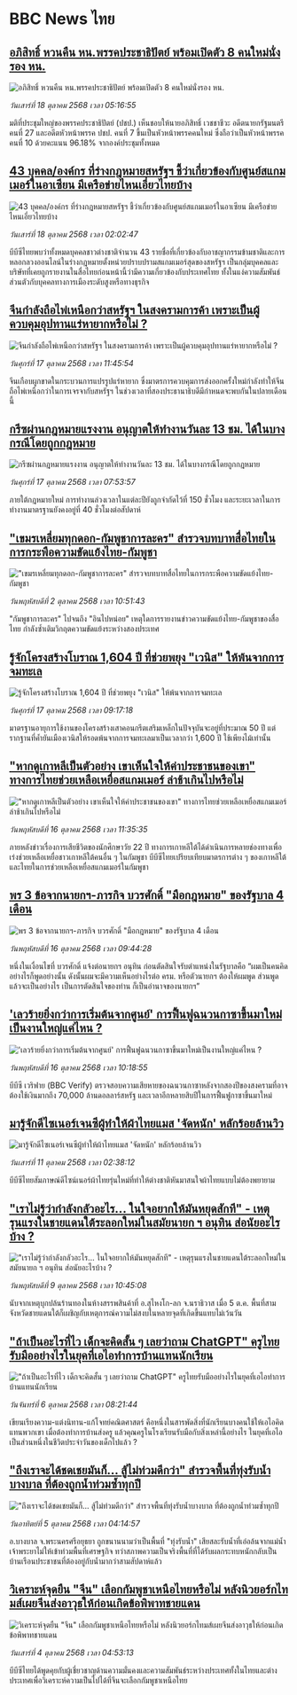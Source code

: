 # BBC News ไทย## [อภิสิทธิ์ หวนคืน หน.พรรคประชาธิปัตย์ พร้อมเปิดตัว 8 คนใหม่นั่งรอง หน.](https://www.bbc.com/thai/articles/c4gjwzpgqwpo?at_medium=RSS&at_campaign=rss?at_campaign=githubrss)![อภิสิทธิ์ หวนคืน หน.พรรคประชาธิปัตย์ พร้อมเปิดตัว 8 คนใหม่นั่งรอง หน.](https://ichef.bbci.co.uk/ace/ws/240/cpsprodpb/380d/live/8ed03cb0-abd9-11f0-ba75-093eca1ac29b.png)_วันเสาร์ที่ 18 ตุลาคม 2568 เวลา 05:16:55_มติที่ประชุมใหญ่ของพรรคประชาธิปัตย์ (ปชป.) เห็นชอบให้นายอภิสิทธิ์ เวชชาชีวะ อดีตนายกรัฐมนตรีคนที่ 27 และอดีตหัวหน้าพรรค ปชป. คนที่ 7 ขึ้นเป็นหัวหน้าพรรคคนใหม่ ซึ่งถือว่าเป็นหัวหน้าพรรคคนที่ 10 ด้วยคะแนน 96.18% จากองค์ประชุมทั้งหมด## [43 บุคคล/องค์กร ที่ร่างกฎหมายสหรัฐฯ ชี้ว่าเกี่ยวข้องกับศูนย์สแกมเมอร์ในอาเซียน มีเครือข่ายไหนเอี่ยวไทยบ้าง](https://www.bbc.com/thai/articles/cx2d77gpq7ko?at_medium=RSS&at_campaign=rss?at_campaign=githubrss)![43 บุคคล/องค์กร ที่ร่างกฎหมายสหรัฐฯ ชี้ว่าเกี่ยวข้องกับศูนย์สแกมเมอร์ในอาเซียน มีเครือข่ายไหนเอี่ยวไทยบ้าง](https://ichef.bbci.co.uk/ace/ws/240/cpsprodpb/ee5d/live/4efeece0-aa84-11f0-aa13-0b0479f6f42a.jpg)_วันเสาร์ที่ 18 ตุลาคม 2568 เวลา 02:02:47_บีบีซีไทยพบว่าทั้งหมดบุคคลชาวต่างชาติจำนวน 43 รายชื่อที่เกี่ยวข้องกับอาชญากรรมข้ามชาติและการหลอกลวงออนไลน์ในร่างกฎหมายตั้งหน่วยปราบปรามสแกมเมอร์สุดของสหรัฐฯ เป็นกลุ่มบุคคลและบริษัทที่เคยถูกรายงานในสื่อไทยก่อนหน้านี้ว่ามีความเกี่ยวข้องกับประเทศไทย ทั้งในแง่ความสัมพันธ์ส่วนตัวกับบุคคลทางการเมืองระดับสูงหรือทางธุรกิจ## [จีนกำลังถือไพ่เหนือกว่าสหรัฐฯ ในสงครามการค้า เพราะเป็นผู้ควบคุมอุปทานแร่หายากหรือไม่ ?](https://www.bbc.com/thai/articles/cvgkxr70exdo?at_medium=RSS&at_campaign=rss?at_campaign=githubrss)![จีนกำลังถือไพ่เหนือกว่าสหรัฐฯ ในสงครามการค้า เพราะเป็นผู้ควบคุมอุปทานแร่หายากหรือไม่ ?](https://ichef.bbci.co.uk/ace/ws/240/cpsprodpb/6be1/live/fbf83320-aa9d-11f0-ba75-093eca1ac29b.jpg)_วันศุกร์ที่ 17 ตุลาคม 2568 เวลา 11:45:54_จีนเกือบผูกขาดในกระบวนการแปรรูปแร่หายาก ซึ่งมาตรการควบคุมการส่งออกครั้งใหม่กำลังทำให้จีนถือไพ่เหนือกว่าในการเจรจากับสหรัฐฯ ในช่วงเวลาที่สองประธานาธิบดีมีกำหนดจะพบกันในปลายเดือนนี้## [กรีซผ่านกฎหมายแรงงาน อนุญาตให้ทำงานวันละ 13 ชม. ได้ในบางกรณีโดยถูกกฎหมาย](https://www.bbc.com/thai/articles/ckgz0l7z1vko?at_medium=RSS&at_campaign=rss?at_campaign=githubrss)![กรีซผ่านกฎหมายแรงงาน อนุญาตให้ทำงานวันละ 13 ชม. ได้ในบางกรณีโดยถูกกฎหมาย](https://ichef.bbci.co.uk/ace/ws/240/cpsprodpb/2a4d/live/d8574430-aa87-11f0-978a-a301e44bcdc7.jpg)_วันศุกร์ที่ 17 ตุลาคม 2568 เวลา 07:53:57_ภายใต้กฎหมายใหม่ การทำงานล่วงเวลาในแต่ละปียังถูกจำกัดไว้ที่ 150 ชั่วโมง และระยะเวลาในการทำงานมาตรฐานยังคงอยู่ที่ 40 ชั่วโมงต่อสัปดาห์## ["เขมรเหลี่ยมทุกดอก-กัมพูชาการละคร" สำรวจบทบาทสื่อไทยในการกระพือความขัดแย้งไทย-กัมพูชา](https://www.bbc.com/thai/articles/czx02z3047ko?at_medium=RSS&at_campaign=rss?at_campaign=githubrss)!["เขมรเหลี่ยมทุกดอก-กัมพูชาการละคร" สำรวจบทบาทสื่อไทยในการกระพือความขัดแย้งไทย-กัมพูชา](https://ichef.bbci.co.uk/ace/ws/240/cpsprodpb/bdcc/live/a69cfd00-9f7d-11f0-92db-77261a15b9d2.jpg)_วันพฤหัสบดีที่ 2 ตุลาคม 2568 เวลา 10:51:43_"กัมพูชาการละคร" ไปจนถึง "อินไปหน่อย" เหตุใดการรายงานข่าวความขัดแย้งไทย-กัมพูชาของสื่อไทย กำลังซ้ำเติมวิกฤตความขัดแย้งระหว่างสองประเทศ## [รู้จักโครงสร้างโบราณ 1,604 ปี ที่ช่วยพยุง "เวนิส" ให้พ้นจากการจมทะเล](https://www.bbc.com/thai/articles/c3ep8x5v2zeo?at_medium=RSS&at_campaign=rss?at_campaign=githubrss)![รู้จักโครงสร้างโบราณ 1,604 ปี ที่ช่วยพยุง "เวนิส" ให้พ้นจากการจมทะเล](https://ichef.bbci.co.uk/ace/ws/240/cpsprodpb/01be/live/d6693fc0-a5b9-11f0-9c0f-2728b7b5fddd.png)_วันศุกร์ที่ 17 ตุลาคม 2568 เวลา 09:17:18_มาตรฐานอายุการใช้งานของโครงสร้างเสาคอนกรีตเสริมเหล็กในปัจจุบันจะอยู่ที่ประมาณ 50 ปี แต่รากฐานที่ค้ำยันเมืองเวนิสให้รอดพ้นจากการจมทะเลมาเป็นเวลากว่า 1,600 ปี ใช้เพียงไม้เท่านั้น## ["หากดูเกาหลีเป็นตัวอย่าง เขาเห็นใจให้ค่าประชาชนของเขา" ทางการไทยช่วยเหลือเหยื่อสแกมเมอร์ ล่าช้าเกินไปหรือไม่](https://www.bbc.com/thai/articles/c620lgl676ko?at_medium=RSS&at_campaign=rss?at_campaign=githubrss)!["หากดูเกาหลีเป็นตัวอย่าง เขาเห็นใจให้ค่าประชาชนของเขา" ทางการไทยช่วยเหลือเหยื่อสแกมเมอร์ ล่าช้าเกินไปหรือไม่](https://ichef.bbci.co.uk/ace/ws/240/cpsprodpb/0d67/live/6c10aa60-aa81-11f0-b2a1-6f537f66f9aa.jpg)_วันพฤหัสบดีที่ 16 ตุลาคม 2568 เวลา 11:35:35_ภายหลังข่าวเรื่องการเสียชีวิตของนักศึกษาวัย 22 ปี ทางการเกาหลีใต้ได้ดำเนินการหลายช่องทางเพื่อเร่งช่วยเหลือเหยื่อชาวเกาหลีใต้คนอื่น ๆ ในกัมพูชา  บีบีซีไทยเปรียบเทียบมาตรการต่าง ๆ ของเกาหลีใต้และไทยในการช่วยเหลือเหยื่อสแกมเมอร์ในกัมพูชา## [พร 3 ข้อจากนายกฯ-ภารกิจ บวรศักดิ์ "มือกฎหมาย" ของรัฐบาล 4 เดือน](https://www.bbc.com/thai/articles/c93dp7dey1lo?at_medium=RSS&at_campaign=rss?at_campaign=githubrss)![พร 3 ข้อจากนายกฯ-ภารกิจ บวรศักดิ์ "มือกฎหมาย" ของรัฐบาล 4 เดือน](https://ichef.bbci.co.uk/ace/ws/240/cpsprodpb/431d/live/0eb731a0-aafd-11f0-b1ce-8533d05d843d.jpg)_วันพฤหัสบดีที่ 16 ตุลาคม 2568 เวลา 09:44:28_หนึ่งในเงื่อนไขที่ บวรศักดิ์ แจ้งต่อนายกฯ อนุทิน ก่อนตัดสินใจรับตำแหน่งในรัฐบาลคือ “ผมเป็นคนคิดอย่างไรก็พูดอย่างนั้น ดังนั้นผมจะมีความเห็นอย่างไรต่อ ครม. หรือตัวนายกฯ ต้องให้ผมพูด ส่วนพูดแล้วจะเป็นอย่างไร เป็นการตัดสินใจของท่าน ก็เป็นอำนาจของนายกฯ”## ['เลวร้ายยิ่งกว่าการเริ่มต้นจากศูนย์' การฟื้นฟูฉนวนกาซาขึ้นมาใหม่เป็นงานใหญ่แค่ไหน ?](https://www.bbc.com/thai/articles/c33pv3p8yeko?at_medium=RSS&at_campaign=rss?at_campaign=githubrss)!['เลวร้ายยิ่งกว่าการเริ่มต้นจากศูนย์' การฟื้นฟูฉนวนกาซาขึ้นมาใหม่เป็นงานใหญ่แค่ไหน ?](https://ichef.bbci.co.uk/ace/ws/240/cpsprodpb/140e/live/339f7ba0-aa79-11f0-bc53-c5409bd47125.jpg)_วันพฤหัสบดีที่ 16 ตุลาคม 2568 เวลา 10:18:55_บีบีซี เวริฟาย (BBC Verify) ตรวจสอบความเสียหายของฉนวนกาซาหลังจากสองปีของสงครามที่อาจต้องใช้เงินมากถึง 70,000 ล้านดอลลาร์สหรัฐ และเวลาอีกหลายสิบปีในการฟื้นฟูกาซาขึ้นมาใหม่## [มารู้จักดีไซเนอร์เจนซีผู้ทำให้ผ้าไทยแมส 'จัดหนัก' หลักร้อยล้านวิว](https://www.bbc.com/thai/articles/cj4y72rr9gjo?at_medium=RSS&at_campaign=rss?at_campaign=githubrss)![มารู้จักดีไซเนอร์เจนซีผู้ทำให้ผ้าไทยแมส 'จัดหนัก' หลักร้อยล้านวิว](https://ichef.bbci.co.uk/ace/ws/240/cpsprodpb/c3a0/live/d4ae1ad0-a40f-11f0-b741-177e3e2c2fc7.jpg)_วันเสาร์ที่ 11 ตุลาคม 2568 เวลา 02:38:12_บีบีซีไทยสัมภาษณ์ดีไซน์เนอร์ผ้าไทยรุ่นใหม่ที่ทำให้ต่างชาติหันมาสนใจผ้าไทยแบบไม่ต้องพยายาม## ["เราไม่รู้ว่ากำลังกลัวอะไร... ในใจอยากให้มันหยุดสักที" - เหตุรุนแรงในชายแดนใต้ระลอกใหม่ในสมัยนายก ฯ อนุทิน ส่อนัยอะไรบ้าง ?](https://www.bbc.com/thai/articles/cgj19jx8z79o?at_medium=RSS&at_campaign=rss?at_campaign=githubrss)!["เราไม่รู้ว่ากำลังกลัวอะไร... ในใจอยากให้มันหยุดสักที" - เหตุรุนแรงในชายแดนใต้ระลอกใหม่ในสมัยนายก ฯ อนุทิน ส่อนัยอะไรบ้าง ?](https://ichef.bbci.co.uk/ace/ws/240/cpsprodpb/b174/live/dabb4060-a4eb-11f0-b741-177e3e2c2fc7.jpg)_วันพฤหัสบดีที่ 9 ตุลาคม 2568 เวลา 10:45:08_นับจากเหตุบุกปล้นร้านทองในห้างสรรพสินค้าที่ อ.สุไหงโก-ลก จ.นราธิวาส เมื่อ 5 ต.ค. พื้นที่สามจังหวัดชายแดนใต้ก็เผชิญกับเหตุการณ์ความไม่สงบในหลายจุดที่เกิดขึ้นแทบไม่เว้นวัน## ["ถ้าเป็นอะไรที่ไว เด็กจะคิดสั้น ๆ เลยว่าถาม ChatGPT" ครูไทยรับมืออย่างไรในยุคที่เอไอทำการบ้านแทนนักเรียน](https://www.bbc.com/thai/articles/c1wg204991xo?at_medium=RSS&at_campaign=rss?at_campaign=githubrss)!["ถ้าเป็นอะไรที่ไว เด็กจะคิดสั้น ๆ เลยว่าถาม ChatGPT" ครูไทยรับมืออย่างไรในยุคที่เอไอทำการบ้านแทนนักเรียน](https://ichef.bbci.co.uk/ace/ws/240/cpsprodpb/3e15/live/f91b9160-a28c-11f0-b741-177e3e2c2fc7.jpg)_วันจันทร์ที่ 6 ตุลาคม 2568 เวลา 08:21:44_เขียนเรียงความ-แต่งนิทาน-แก้โจทย์คณิตศาสตร์ คือหนึ่งในสารพัดสิ่งที่นักเรียนบางคนใช้ให้เอไอคิดแทนพวกเขา เมื่อต้องทำการบ้านส่งครู แล้วคุณครูในโรงเรียนรับมือกับสิ่งเหล่านี้อย่างไร ในยุคที่เอไอเป็นส่วนหนึ่งในชีวิตประจำวันของเด็กไปแล้ว ?## ["ถึงเราจะได้ชดเชยมันก็... สู้ไม่ท่วมดีกว่า" สำรวจพื้นที่ทุ่งรับน้ำบางบาล ที่ต้องถูกน้ำท่วมซ้ำทุกปี](https://www.bbc.com/thai/articles/cr70knz8157o?at_medium=RSS&at_campaign=rss?at_campaign=githubrss)!["ถึงเราจะได้ชดเชยมันก็... สู้ไม่ท่วมดีกว่า" สำรวจพื้นที่ทุ่งรับน้ำบางบาล ที่ต้องถูกน้ำท่วมซ้ำทุกปี](https://ichef.bbci.co.uk/ace/ws/240/cpsprodpb/d1fd/live/527ae6e0-a105-11f0-ac34-1b87a37e0e9a.jpg)_วันอาทิตย์ที่ 5 ตุลาคม 2568 เวลา 04:14:57_อ.บางบาล จ.พระนครศรีอยุธยา ถูกขนานนามว่าเป็นพื้นที่ "ทุ่งรับน้ำ" เสียสละรับน้ำที่เอ่อล้นจากแม่น้ำเจ้าพระยาไม่ให้เข้าท่วมพื้นที่เศรษฐกิจ ทว่าสภาพความเป็นจริงพื้นที่ที่ได้รับผลกระทบหนักกลับเป็นบ้านเรือนประชาชนที่ต้องอยู่กับน้ำมากว่าสามสัปดาห์แล้ว## [วิเคราะห์จุดยืน "จีน" เลือกกัมพูชาเหนือไทยหรือไม่ หลังนิวยอร์กไทมส์เผยจีนส่งอาวุธให้ก่อนเกิดข้อพิพาทชายแดน](https://www.bbc.com/thai/articles/cn95491z83no?at_medium=RSS&at_campaign=rss?at_campaign=githubrss)![วิเคราะห์จุดยืน "จีน" เลือกกัมพูชาเหนือไทยหรือไม่ หลังนิวยอร์กไทมส์เผยจีนส่งอาวุธให้ก่อนเกิดข้อพิพาทชายแดน](https://ichef.bbci.co.uk/ace/ws/240/cpsprodpb/bec5/live/a6bfab70-a0d6-11f0-928c-71dbb8619e94.jpg)_วันเสาร์ที่ 4 ตุลาคม 2568 เวลา 04:53:13_บีบีซีไทยได้พูดคุยกับผู้เชี่ยวชาญด้านความมั่นคงและความสัมพันธ์ระหว่างประเทศทั้งในไทยและต่างประเทศเพื่อวิเคราะห์ความเป็นไปได้ที่จีนจะเลือกกัมพูชาเหนือไทย